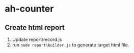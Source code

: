 # ah-counter

## Create html report
1. Update report\record.js
2. run `node report\builder.js` to generate target html file.